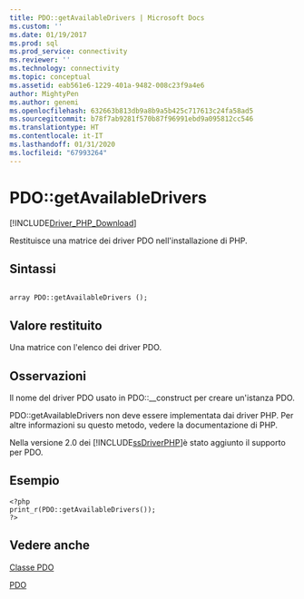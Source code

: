 ```yaml
---
title: PDO::getAvailableDrivers | Microsoft Docs
ms.custom: ''
ms.date: 01/19/2017
ms.prod: sql
ms.prod_service: connectivity
ms.reviewer: ''
ms.technology: connectivity
ms.topic: conceptual
ms.assetid: eab561e6-1229-401a-9482-008c23f9a4e6
author: MightyPen
ms.author: genemi
ms.openlocfilehash: 632663b813db9a8b9a5b425c717613c24fa58ad5
ms.sourcegitcommit: b78f7ab9281f570b87f96991ebd9a095812cc546
ms.translationtype: HT
ms.contentlocale: it-IT
ms.lasthandoff: 01/31/2020
ms.locfileid: "67993264"
---
```

# <a name="pdogetavailabledrivers"></a>PDO::getAvailableDrivers
[!INCLUDE[Driver_PHP_Download](../../includes/driver_php_download.md)]

Restituisce una matrice dei driver PDO nell'installazione di PHP.  
  
## <a name="syntax"></a>Sintassi  
  
```  
  
array PDO::getAvailableDrivers ();  
```  
  
## <a name="return-value"></a>Valore restituito  
Una matrice con l'elenco dei driver PDO.  
  
## <a name="remarks"></a>Osservazioni  
Il nome del driver PDO usato in PDO::__construct per creare un'istanza PDO.  
  
PDO::getAvailableDrivers non deve essere implementata dai driver PHP. Per altre informazioni su questo metodo, vedere la documentazione di PHP.  
  
Nella versione 2.0 dei [!INCLUDE[ssDriverPHP](../../includes/ssdriverphp_md.md)]è stato aggiunto il supporto per PDO.  
  
## <a name="example"></a>Esempio  
  
```  
<?php  
print_r(PDO::getAvailableDrivers());  
?>  
```  
  
## <a name="see-also"></a>Vedere anche  
[Classe PDO](../../connect/php/pdo-class.md)

[PDO](https://php.net/manual/book.pdo.php)  
  
